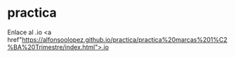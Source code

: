 # practica

Enlace al .io <a href"https://alfonsoolopez.github.io/practica/practica%20marcas%201%C2%BA%20Trimestre/index.html">.io</a>
